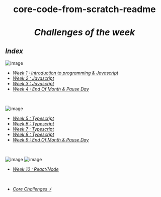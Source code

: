 <h1 align="center"> core-code-from-scratch-readme</h1>

*<h1 align="center">Challenges of the week</h1>*

## _Index_

![image](https://img.shields.io/badge/JavaScript-F7DF1E?style=for-the-badge&logo=javascript&logoColor=black)
- _[Week 1 : Introduction to programming & Javascript](Repository/Week1.md)_
- _[Week 2 : Javascript](Repository/Week2.md)_
- _[Week 3 : Javascript](Repository/Week3.md)_
- _[Week 4 : End Of Month & Pause Day](Repository/Week4.md)_

<br>

![image](https://img.shields.io/badge/TypeScript-007ACC?style=for-the-badge&logo=typescript&logoColor=white)
- _[Week 5 : Typescript](Repository/Week5.md)_
- _[Week 6 : Typescript](Repository/Week6.md)_
- _[Week 7 : Typescript](Repository/Week7.md)_
- _[Week 8 : Typescript](Repository/Week8.md)_
- _[Week 9 : End Of Month & Pause Day](Repository/Week9.md)_

<br>

![image](https://img.shields.io/badge/React-20232A?style=for-the-badge&logo=react&logoColor=61DAFB)  ![image](https://img.shields.io/badge/Node.js-43853D?style=for-the-badge&logo=node.js&logoColor=white)
- _[Week 10 : React/Node](Repository/Week10.md)_

<br>

- _[ Core Challenges ⚡](resources/corechallenges.md)_



